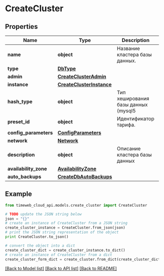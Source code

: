 # CreateCluster


## Properties
Name | Type | Description | Notes
------------ | ------------- | ------------- | -------------
**name** | **object** | Название кластера базы данных. | 
**type** | [**DbType**](DbType.md) |  | 
**admin** | [**CreateClusterAdmin**](CreateClusterAdmin.md) |  | [optional] 
**instance** | [**CreateClusterInstance**](CreateClusterInstance.md) |  | [optional] 
**hash_type** | **object** | Тип хеширования базы данных (mysql5 | mysql | postgres). | [optional] 
**preset_id** | **object** | Идентификатор тарифа. | 
**config_parameters** | [**ConfigParameters**](ConfigParameters.md) |  | [optional] 
**network** | [**Network**](Network.md) |  | [optional] 
**description** | **object** | Описание кластера базы данных | [optional] 
**availability_zone** | [**AvailabilityZone**](AvailabilityZone.md) |  | [optional] 
**auto_backups** | [**CreateDbAutoBackups**](CreateDbAutoBackups.md) |  | [optional] 

## Example

```python
from timeweb_cloud_api.models.create_cluster import CreateCluster

# TODO update the JSON string below
json = "{}"
# create an instance of CreateCluster from a JSON string
create_cluster_instance = CreateCluster.from_json(json)
# print the JSON string representation of the object
print CreateCluster.to_json()

# convert the object into a dict
create_cluster_dict = create_cluster_instance.to_dict()
# create an instance of CreateCluster from a dict
create_cluster_form_dict = create_cluster.from_dict(create_cluster_dict)
```
[[Back to Model list]](../README.md#documentation-for-models) [[Back to API list]](../README.md#documentation-for-api-endpoints) [[Back to README]](../README.md)


